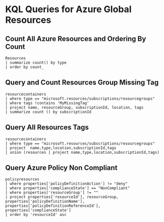 # KQL Queries for Azure Global Resources

## Count All Azure Resources and Ordering By Count
```
Resources
| summarize count() by type 
| order by count_
```

## Query and Count Resources Group Missing Tag
```
resourcecontainers
| where type == "microsoft.resources/subscriptions/resourcegroups"
| where tags !contains 'MyMissingTag'
| project name, resourceGroup, subscriptionId, location, tags
| summarize count () by subscriptionId
```

## Query All Resources Tags
```
resourcecontainers
| where type == "microsoft.resources/subscriptions/resourcegroups"
| project  name,type,location,subscriptionId,tags
| union (resources | project name,type,location,subscriptionId,tags)
```

## Query Azure Policy Non Compliant
```
policyresources
| where properties['policyDefinitionAction'] != "deny"
| where properties['complianceState'] == "NonCompliant"
| where properties['resourceGroup'] != ""
| project properties['resourceId'], resourceGroup, properties['policyDefinitionName'], properties['policyDefinitionReferenceId'], properties['complianceState']
| order by 'resourceId' asc
```

